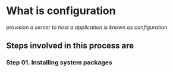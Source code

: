# What is configuration

*provision a server to host a application is known as configuration*

## Steps involved in this process are

### Step 01. Installing system packages


